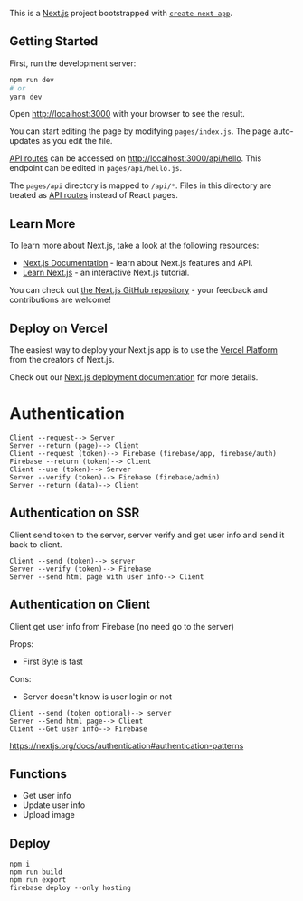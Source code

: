 This is a [Next.js](https://nextjs.org/) project bootstrapped with [`create-next-app`](https://github.com/vercel/next.js/tree/canary/packages/create-next-app).

## Getting Started

First, run the development server:

```bash
npm run dev
# or
yarn dev
```

Open [http://localhost:3000](http://localhost:3000) with your browser to see the result.

You can start editing the page by modifying `pages/index.js`. The page auto-updates as you edit the file.

[API routes](https://nextjs.org/docs/api-routes/introduction) can be accessed on [http://localhost:3000/api/hello](http://localhost:3000/api/hello). This endpoint can be edited in `pages/api/hello.js`.

The `pages/api` directory is mapped to `/api/*`. Files in this directory are treated as [API routes](https://nextjs.org/docs/api-routes/introduction) instead of React pages.

## Learn More

To learn more about Next.js, take a look at the following resources:

- [Next.js Documentation](https://nextjs.org/docs) - learn about Next.js features and API.
- [Learn Next.js](https://nextjs.org/learn) - an interactive Next.js tutorial.

You can check out [the Next.js GitHub repository](https://github.com/vercel/next.js/) - your feedback and contributions are welcome!

## Deploy on Vercel

The easiest way to deploy your Next.js app is to use the [Vercel Platform](https://vercel.com/new?utm_medium=default-template&filter=next.js&utm_source=create-next-app&utm_campaign=create-next-app-readme) from the creators of Next.js.

Check out our [Next.js deployment documentation](https://nextjs.org/docs/deployment) for more details.

# Authentication

```
Client --request--> Server
Server --return (page)--> Client
Client --request (token)--> Firebase (firebase/app, firebase/auth)
Firebase --return (token)--> Client
Client --use (token)--> Server
Server --verify (token)--> Firebase (firebase/admin)
Server --return (data)--> Client
```
## Authentication on SSR
Client send token to the server, server verify and get user info and send it back to client.

```
Client --send (token)--> server
Server --verify (token)--> Firebase
Server --send html page with user info--> Client
```

## Authentication on Client
Client get user info from Firebase (no need go to the server)

Props:

 - First Byte is fast

Cons:

 - Server doesn't know is user login or not

```
Client --send (token optional)--> server
Server --Send html page--> Client
Client --Get user info--> Firebase
```

https://nextjs.org/docs/authentication#authentication-patterns


## Functions

- Get user info
- Update user info
- Upload image

## Deploy

```
npm i
npm run build
npm run export
firebase deploy --only hosting
```